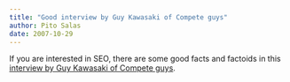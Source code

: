 ```yaml
---
title: "Good interview by Guy Kawasaki of Compete guys"
author: Pito Salas
date: 2007-10-29
---
```




If you are interested in SEO, there are some good facts and factoids in this
[interview by Guy Kawasaki of Compete
guys](<http://blog.guykawasaki.com/2007/10/ten-questions-2.html>).


